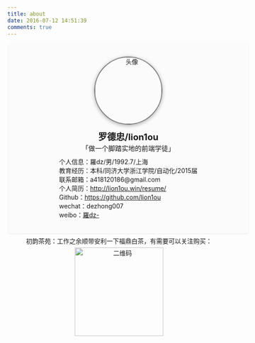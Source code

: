 ```yaml
---
title: about
date: 2016-07-12 14:51:39
comments: true
---
```

<style type="text/css">
#bio {
    width: 100%;
    background: #fbfbfb;
    padding: 30px 20px;
    border: 1px solid #f3f3f3;
    border-radius: 8px;
    border-width: 0 1px 1px;
    border-color: #fff #f3f3f3 #e8e8e8;
    line-height: 16px
}

#bio .avatar {
    text-align: center;
}

#bio .avatar img {
    height: 150px;
    width: 150px;
    border: 2px solid #777;
    border-radius: 150px;
    box-shadow: 0 2px 8px #aaa
}

#bio .avatar .name {
    margin: 20px 0 0;
    font-size: 20px;
    font-weight: 700
}

#bio .avatar .motto {
    margin: 10px 0;
    font-size: 15px;
}

#bio .info p {
    font-size: 14px;
    margin: 4px auto
}

.box-flex-row {
    display: -webkit-box;
    display: -ms-flexbox;
    display: flex;
    display: -webkit-flex;
    flex-flow: row wrap;
    justify-content: space-around
}

.chuyun {
    text-align: center;
}

.chuyun p {
    margin: 5px 0;
}

.chuyun img {
    height: 200px;
    width: 200px;
}
</style>

<section class="box-flex-row" id="bio">
    <div class="avatar">
        <img src="http://ww2.sinaimg.cn/large/006tNc79gw1f9i90ot28fj30ma0mawjr.jpg" alt="头像" />
        <p class="name">罗德忠/lion1ou</p>
        <p class="motto">「做一个脚踏实地的前端学徒」</p>
    </div>
    <div class="info">
        <p><i class="icon iconfont icon-person-info"> </i>个人信息：羅dz/男/1992.7/上海</p>
        <p><i class="icon iconfont icon-edu"> </i>教育经历：本科/同济大学浙江学院/自动化/2015届</p>
        <p><i class="icon iconfont icon-email"> </i>联系邮箱：a418120186@gmail.com</p>
        <p><i class="icon iconfont icon-blog"> </i>个人简历：<a href="http://lion1ou.win/resume/">http://lion1ou.win/resume/</a></p>
        <p><i class="icon iconfont icon-github"></i>Github：<a href="https://github.com/lion1ou">https://github.com/lion1ou</a></p>
        <p><i class="icon iconfont icon-wechat"> </i>wechat：dezhong007</p>
        <p><i class="icon iconfont icon-weibo"> </i>weibo：<a href="http://weibo.com/u/1923271877?refer_flag=1001030102_&amp;is_hot=1">羅dz-</a></p>
    </div>
</section>
<section class="chuyun">
    <p>初韵茶苑：工作之余顺带安利一下福鼎白茶，有需要可以关注购买：</p>
    <img src="http://ww2.sinaimg.cn/large/006tKfTcgw1f6vubv75g7j305k05k74m.jpg" alt="二维码">
</section>